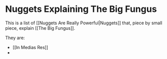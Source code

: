 # Nuggets Explaining The Big Fungus

This is a list of [[Nuggets Are Really Powerful|Nuggets]] that, piece by small piece, explain [[The Big Fungus]].

They are: 
 - [[In Medias Res]]  
 - 